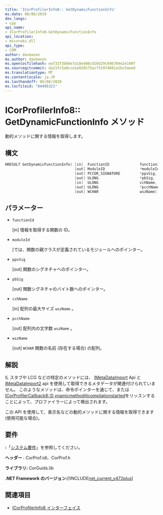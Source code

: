 ```yaml
---
title: 'ICorProfilerInfo8:: GetDynamicFunctionInfo'
ms.date: 08/06/2019
dev_langs:
- cpp
api_name:
- ICorProfilerInfo8.GetDynamicFunctionInfo
api_location:
- mscorwks.dll
api_type:
- COM
author: davmason
ms.author: davmason
ms.openlocfilehash: eaf33f3b0de7a18e400cd16d29c046784e2e190f
ms.sourcegitcommit: da21fc5a8cce1e028575acf31974681a1bc5aeed
ms.translationtype: MT
ms.contentlocale: ja-JP
ms.lasthandoff: 06/08/2020
ms.locfileid: "84495321"
---
```

# <a name="icorprofilerinfo8getdynamicfunctioninfo-method"></a>ICorProfilerInfo8:: GetDynamicFunctionInfo メソッド

動的メソッドに関する情報を取得します。

## <a name="syntax"></a>構文

```cpp
HRESULT GetDynamicFunctionInfo( [in]  FunctionID              functionId,
                                [out] ModuleID                *moduleId,
                                [out] PCCOR_SIGNATURE         *ppvSig,
                                [out] ULONG                   *pbSig,
                                [in]  ULONG                   cchName,
                                [out] ULONG                   *pcchName,
                                [out] WCHAR                   wszName[]);
```

## <a name="parameters"></a>パラメーター

- `functionId`

  \[in] 情報を取得する関数の ID。

- `moduleId`

  \[では、関数の親クラスが定義されているモジュールへのポインター。

- `ppvSig`

  \[out] 関数のシグネチャへのポインター。

- `pbSig`

  \[out] 関数シグネチャのバイト数へのポインター。

- `cchName`

  \[in] 配列の最大サイズ `wszName` 。

- `pcchName`

  \[out] 配列内の文字数 `wszName` 。

- `wszName`

  \[out] `WCHAR` 関数の名前 (存在する場合) の配列。

## <a name="remarks"></a>解説

IL スタブや LCG などの特定のメソッドには、 [IMetaDataImport](../metadata/imetadataimport-interface.md) Api と[IMetaDataImport2](../metadata/imetadataimport2-interface.md) api を使用して取得できるメタデータが関連付けられていません。 このようなメソッドは、命令ポインターを通じて、または[ICorProfilerCallback8::D ynamicmethodjitcompilationstarted](icorprofilercallback8-dynamicmethodjitcompilationstarted-method.md)をリッスンすることによって、プロファイラーによって検出されます。

この API を使用して、表示名などの動的メソッドに関する情報を取得できます (使用可能な場合)。

## <a name="requirements"></a>要件

**:**「[システム要件](../../get-started/system-requirements.md)」を参照してください。

**ヘッダー** : CorProf.idl、CorProf.h

**ライブラリ:** CorGuids.lib

**.NET Framework のバージョン:**[!INCLUDE[net_current_v472plus](../../../../includes/net-current-v472plus.md)]

## <a name="see-also"></a>関連項目

- [ICorProfilerInfo8 インターフェイス](icorprofilerinfo8-interface.md)
